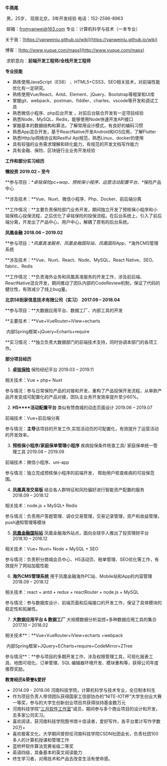 **牛燕尾**

​    男，25岁， 现居北京，3年开发经验               电话：152-2596-8963

​    邮箱：[fromyanwei@163.com](mailto:fromyanwei@163.com)                       专业：计算机科学与技术（一本专业）

   关于我：[https://yanweiniu.github.io/wiki](https://yanweiniu.github.io/wiki)   

   博客：[http://www.yuque.com/maps](http://www.yuque.com/maps)

​    求职意向：**前端开发工程师/全栈开发工程师**                  



**专业技能**

- 熟练使用JavaScript（ES6） 、HTML5+CSS3、SEO相关技术，对前端性能优化有一定研究。
-  熟练使用Vue/React、Antd、Element、jQuery、Bootstrap等框架和UI库
- 掌握git、webpack、postman、fiddler、charles、vscode等开发和调试工具
- 熟悉微信小程序、php后台开发 ，对前后台联合开发有一定项目经验
- 熟悉Node、MySQL、Redis，能够使用Node快速开发API接口
- 掌握基本的数据结构和算法，了解常用设计模式，有良好的编码习惯
- 熟悉App混合开发，基于ReactNative开发Android和iOS应用，了解Flutter
- 熟悉Http/ip网络协议和Restful Api规范，熟悉Linux、docker的使用
- 具有较强的业务需求理解和转化能力，有规范的开发文档写作能力
- 具有金融、保险、区块链行业业务开发经验

**工作和部分实习经历**

**懒投资**                                  **2019.02 –** **至今** 

 **参与项目：**卓铭保险pc+wap、预核保小程序、运营活动配置平台*、*保险产品中心        

 **涉及技术：**Vue、Nuxt、微信小程序、Php、Docker、前后端分离

**工作情况：**主要负责保险部门业务开发，期间独立开发了预核保小程序和小铭保核心投保流程，之后优化了卓铭保险的投保流程。在后台系统上，引入了前后端分离，开发出了产品中心、用户中心，解耦了原有的后台系统。

**凤凰金融**                                 **2018.06 – 2019.02** 

 **参与项目：**凤凰真准服务、凤凰金融国际站、凤凰国际App*、*海外CMS管理系统        

 **涉及技术：**Vue、Nuxt、React、Node、MySQL、React Native、SEO、fabric、Redis

**工作情况：**负责海外业务和凤凰真准服务的开发工作，涉及前后端、ReactNative混合开发，期间推动了团队内部的CodeReview机制，保证了代码的健壮性，有效减少了线上bug量。

**北京58到家信息技术有限公司（实习）**                    **2017.09 – 2018.04** 

 **参与项目：**大数据应用平台、数据工厂、内部工具的开发                

 **主要技术：**Vue+VueRouter+iView+echarts

​        内部Spring框架+jQuery+Echarts+require 

**实习情况：**独立负责大数据部门的前端技术支持，同时协调本部门的各项工作。

 

**部分项目经历**

1. [**卓铭保险**](https://charminginsurance.cn/)        保险经纪平台                       2019.03 – 2019.11

相关技术：Vue + php+ Nuxt

参与情况：参与日常保险产品的对接和开发，重构了产品投保开发流程，从单款产品开发变成可配置化的产品对接，团队主业务开发效率提升至少60%。

2. **H5****活动配置平台**     类似有赞商城的动态页面设计                2019.06 – 2019.07 

前端技术：Vue+前后端分离 

参与情况：**主导**该项目的开发工作,实现活动页的可配置化，有效提升了运营活动的开发效率。

3. **预核保小程序/家庭保单管理小程序**  疾病投保条件核查工具/ 家庭保单统一管理工具  2019.08 – 2019.09

前端技术：微信小程序、uni-app 

参与情况：独立完成预核保小程序的前端开发， 帮助用户核查疾病的可投保范围。

4. **凤凰真准交易版**     结合各人群特征和风险偏好进行智能资产配置的服务      2018.09 – 2018.12

相关技术：node.js + MySQL+ Redis

参与情况：负责用户答题管理、调仓交易管理，交易记录管理，资产和收益管理，push通知管理等模块

5. [**凤凰金融国际站**](https://www.fengjr.com/us/)     凤凰金融海外站点，面向全球华人推出了投资理财平台     2018.10 – 2016.12

相关技术：Vue+ Nuxt+ Node + MySQL + SEO

参与情况：负责积分商城会员中心、H5活动页、税单管理、SEO优化等工作，有效提升了网站加载性能

6. **海外CMS管理系统**   用于凤凰金融海外PC站、Mobile站和App的内容管理     2018.09 – 2018.12

相关技术：react + antd + redux + reactRouter + node.js + MySQL

参与情况：参与数据库设计、前端页面和后端接口的开发工作，保证了具体模块的稳定性和拓展性。

7. **大数据应用平台 & 数据工厂**  大规模数据分析监控+多种数据应用工具的集合   2017.10 – 2018.02

相关技术**：**Vue+VueRouter+iView+echarts +webpack

​        内部Spring框架+JQuery+ECharts+require+CodeMirror+ZTree

参与情况**：**参与项目的多期开发工作，涉及权限管理工具，可视化报表工具、地图可视化、订单管理、SQL 编辑器环境开发、模块重构等，获得公司年度推荐奖励。

**教育经历&荣誉&爱好**

-  2014.09 - 2018.06   河南科技学院，计算机科学与技术专业，全日制本科生
- 作为项目负责人带领团队获得国家工信部协办的“NITE-IOT杯”大学生创业大赛一等奖，参与的大学生创新创业项目共获得扶持基金数万元
- 河南科技学院“[三月软件工作室](http://marchsoft.cn/)”成员，期间参与多个商业项目的设计和开发，去多家公司实习。
- 喜欢阅读，获河南科技学院图书馆十佳读者，爱好写作，各平台累计写作字数20万+
- 喜欢极客文化，大学期间曾担任河南科技学院CSDN社团会长，负责社团100多人的计算机授课和管理工作
- 蓝桥杯软件算法竞赛省级二等奖
- 英语四级，具备基本的英文阅读能力
- 终生学习者，对用技术和产品去改变生活有使命感。